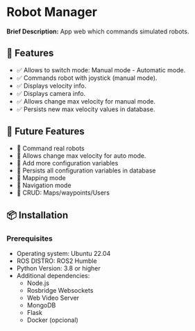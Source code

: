 # Robot Manager

**Brief Description:**  App web which commands simulated robots.

## 🚀 Features

- ✅ Allows to switch mode: Manual mode - Automatic mode.
- ✅ Commands robot with joystick (manual mode).
- ✅ Displays velocity info.
- ✅ Displays camera info.
- ✅ Allows change max velocity for manual mode.
- ✅ Persists new max velocity values in database.

## 🔮 Future Features

- 🌟 Command real robots
- 🌟 Allows change max velocity for auto mode.
- 🌟 Add more configuration variables
- 🌟 Persists all configuration variables in database
- 🌟 Mapping mode
- 🌟 Navigation mode
- 🌟 CRUD: Maps/waypoints/Users

## 📦 Installation

### Prerequisites

- Operating system: Ubuntu 22.04
- ROS DISTRO: ROS2 Humble
- Python Version: 3.8 or higher
- Additional dependencies:
  - Node.js
  - Rosbridge Websockets
  - Web Video Server
  - MongoDB
  - Flask
  - Docker (opcional)
